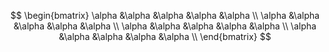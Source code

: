 $$
\begin{bmatrix}
\alpha &\alpha &\alpha &\alpha &\alpha \\
\alpha &\alpha &\alpha &\alpha &\alpha \\
\alpha &\alpha &\alpha &\alpha &\alpha \\
\alpha &\alpha &\alpha &\alpha &\alpha \\
\end{bmatrix}
$$